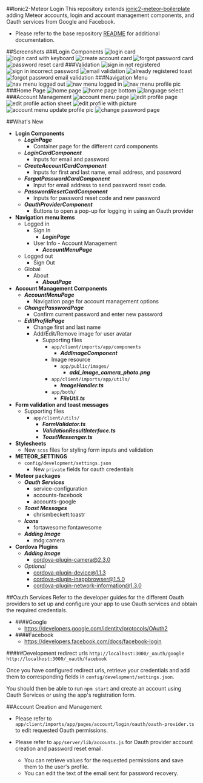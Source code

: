 ##Ionic2-Meteor Login
This repository extends [ionic2-meteor-boilerplate](https://github.com/mjwheatley/ionic2-meteor-boilerplate) adding Meteor accounts, login and account management components, and Oauth services from Google and Facebook.

* Please refer to the base repository [README](https://github.com/mjwheatley/ionic2-meteor-boilerplate/blob/master/README.md) for additional documentation.

##Screenshots
###Login Components
![login card](screenshots/android/sign-in.png) ![login card with keyboard](screenshots/android/sign-in-with-keyboard.png) ![create account card](screenshots/android/create-account.png) ![forgot password card](screenshots/android/forgot-password.png) ![password reset card](screenshots/android/password-reset.png)
###Validation
![sign in not registered](screenshots/android/validation/sign-in-not-registered.png) ![sign in incorrect password](screenshots/android/validation/sign-in-incorrect-password.png) ![email validation](screenshots/android/validation/email-validation.png) ![already registered toast](screenshots/android/validation/already-registered-toast.png) ![forgot password email validation](screenshots/android/validation/forgot-password-email-validation.png)
###Navigation Menu
![nav menu logged out](screenshots/android/logged-out-menu.png) ![nav menu logged in](screenshots/android/logged-in-menu.png) ![nav menu profile pic](screenshots/android/logged-in-profile-pic.png)
###Home Page
![home page](screenshots/android/home-page.png) ![home page bottom](screenshots/android/home-page-bottom.png) ![language select](screenshots/android/language-select.png)
###Account Management
![account menu page](screenshots/android/account-management/account-menu-page.png) ![edit profile page](screenshots/android/account-management/edit-profile-page.png)  ![edit profile action sheet](screenshots/android/account-management/edit-profile-action-sheet.png) ![edit profile with picture](screenshots/android/account-management/edit-profile-with-picture.png) ![account menu update profile pic](screenshots/android/account-management/account-menu-update-profile-pic.png) ![change password page](screenshots/android/account-management/change-password-page.png)


##What's New
* **Login Components**
    * ***LoginPage***
        * Container page for the different card components
    * ***LoginCardComponent***
        * Inputs for email and password
    * ***CreateAccountCardComponent***
        * Inputs for first and last name, email address, and password
    * ***ForgotPasswordCardComponent***
        * Input for email address to send password reset code.
    * ***PasswordResetCardComponent***
        * Inputs for password reset code and new password
    * ***OauthProviderComponent***
        * Buttons to open a pop-up for logging in using an Oauth provider
* **Navigation menu items**
    * Logged in
        * Sign In
            * ***LoginPage***
        * User Info - Account Management
            * ***AccountMenuPage***
    * Logged out
        * Sign Out
    * Global
        * About
            * ***AboutPage***
* **Account Management Components**
    * ***AccountMenuPage***
        * Navigation page for account management options
    * ***ChangePasswordPage***
        * Confirm current password and enter new password
    * ***EditProfilePage***
        * Change first and last name
        * Add/Edit/Remove image for user avatar
            * Supporting files
                * `app/client/imports/app/components`
                    * ***AddImageComponent***
                * Image resource
                    * `app/public/images/`
                        * ***add_image_camera_photo.png***
                * `app/client/imports/app/utils/`
                    * ***ImageHandler.ts***
                * `app/both/`
                    * ***FileUtil.ts***
* **Form validation and toast messages**
    * Supporting files
        * `app/client/utils/`
            * ***FormValidator.ts***
            * ***ValidationResultInterface.ts***
            * ***ToastMessenger.ts***
* **Stylesheets**
    * New `scss` files for styling form inputs and validation
* **METEOR_SETTINGS**
    * `config/development/settings.json`
        * New `private` fields for oauth credentials
* **Meteor packages**
    * ***Oauth Services***
        * service-configuration
        * accounts-facebook
        * accounts-google
    * ***Toast Messages***
        * chrismbeckett:toastr
    * ***Icons***
        * fortawesome:fontawesome
    * ***Adding Image***
        * mdg:camera
* **Cordova Plugins**
    * ***Adding Image***
        * cordova-plugin-camera@2.3.0
    * *Optional*
        *  cordova-plugin-device@1.1.3
        *  cordova-plugin-inappbrowser@1.5.0
        *  cordova-plugin-network-information@1.3.0

##Oauth Services
Refer to the developer guides for the different Oauth providers to set up and configure your app to use Oauth services and obtain the required credentials.
* ####Google
    * https://developers.google.com/identity/protocols/OAuth2
* ####Facebook
    * https://developers.facebook.com/docs/facebook-login

#####Development redirect urls
`http://localhost:3000/_oauth/google`
`http://localhost:3000/_oauth/facebook`

Once you have configured redirect urls, retrieve your credentials and add them to corresponding fields in `config/development/settings.json`.

You should then be able to run `npm start` and create an account using Oauth Services or using the app's registration form.

##Account Creation and Management
* Please refer to `app/client/imports/app/pages/account/login/oauth/oauth-provider.ts` to edit requested Oauth permissions.

* Please refer to `app/server/lib/accounts.js` for Oauth provider account creation and password reset email.

    * You can retrieve values for the requested permissions and save them to the user's profile.
    * You can edit the text of the email sent for password recovery.

